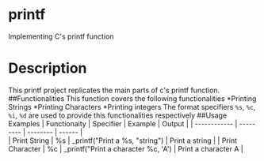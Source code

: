 # printf
Implementing C's printf function 
# Description
This printf project replicates the main parts of c's printf function. 
##Functionalities
This function covers the following functionalities
*Printing Strings
*Printing Characters
*Printing integers
The format specifiers `%s`, `%c`, `%i`, `%d` are used to provide this functionalities respectively
##Usage Examples
|	Functionaity	|	Specifier	|			Example			|		Output		|
|	------------	|	---------	|			--------		|		------		|	
|	Print String	|	%s		|	_printf("Print a %s, "string")		|	Print a string		|
|	Print Character	|	%c		|	_printf("Print a character %c, 'A')	|	Print a character A	|
